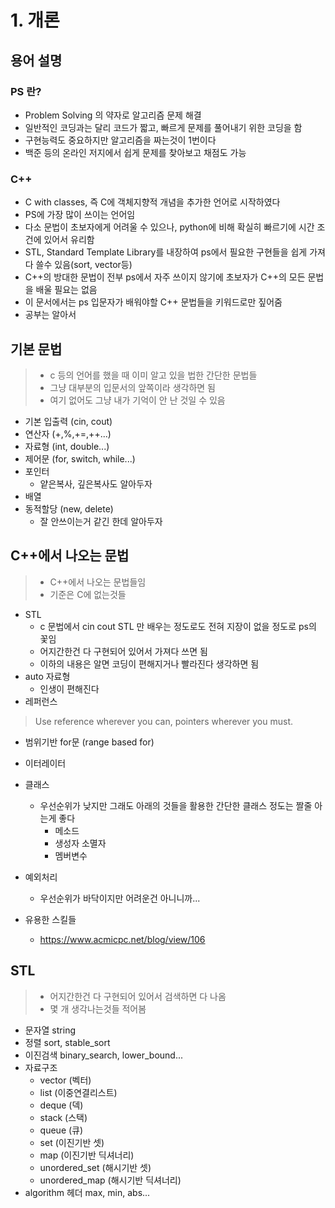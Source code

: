 # 1. 개론
## 용어 설명
### PS 란?
* Problem Solving 의 약자로 알고리즘 문제 해결
* 일반적인 코딩과는 달리 코드가 짧고, 빠르게 문제를 풀어내기 위한 코딩을 함
* 구현능력도 중요하지만 알고리즘을 짜는것이 1번이다
* 백준 등의 온라인 저지에서 쉽게 문제를 찾아보고 채점도 가능

### C++
* C with classes, 즉 C에 객체지향적 개념을 추가한 언어로 시작하였다
* PS에 가장 많이 쓰이는 언어임
* 다소 문법이 초보자에게 어려울 수 있으나, python에 비해 확실히 빠르기에 시간 조건에 있어서 유리함
* STL, Standard Template Library를 내장하여 ps에서 필요한 구현들을 쉽게 가져다 쓸수 있음(sort, vector등)
* C++의 방대한 문법이 전부 ps에서 자주 쓰이지 않기에 초보자가 C++의 모든 문법을 배울 필요는 없음
* 이 문서에서는 ps 입문자가 배워야할 C++ 문법들을 키워드로만 짚어줌
* 공부는 알아서

## 기본 문법
> * c 등의 언어를 했을 때 이미 알고 있을 법한 간단한 문법들
> * 그냥 대부분의 입문서의 앞쪽이라 생각하면 됨
> * 여기 없어도 그냥 내가 기억이 안 난 것일 수 있음
* 기본 입출력 (cin, cout)
* 연산자 (+,%,+=,++...)
* 자료형 (int, double...)
* 제어문 (for, switch, while...)
* 포인터
    * 얕은복사, 깊은복사도 알아두자
* 배열
* 동적할당 (new, delete)
    * 잘 안쓰이는거 같긴 한데 알아두자

## C++에서 나오는 문법
> * C++에서 나오는 문법들임
>* 기준은 C에 없는것들
* STL
    * c 문법에서 cin cout STL 만 배우는 정도로도 전혀 지장이 없을 정도로 ps의 꽃임
    * 어지간한건 다 구현되어 있어서 가져다 쓰면 됨
    * 이하의 내용은 알면 코딩이 편해지거나 빨라진다 생각하면 됨
* auto 자료형
    * 인생이 편해진다
* 레퍼런스
> Use reference wherever you can, pointers wherever you must.
* 범위기반 for문 (range based for)
* 이터레이터
* 클래스
    * 우선순위가 낮지만 그래도 아래의 것들을 활용한 간단한 클래스 정도는 짤줄 아는게 좋다
        * 메소드
        * 생성자 소멸자
        * 멤버변수
* 예외처리
    * 우선순위가 바닥이지만 어려운건 아니니까...

* 유용한 스킬들
    * https://www.acmicpc.net/blog/view/106

## STL
> * 어지간한건 다 구현되어 있어서 검색하면 다 나옴
> * 몇 개 생각나는것들 적어봄
* 문자열 string
* 정렬 sort, stable_sort
* 이진검색 binary_search, lower_bound...
* 자료구조 
    * vector (벡터)
    * list (이중연결리스트)
    * deque (덱)
    * stack (스택)
    * queue (큐)
    * set (이진기반 셋)
    * map (이진기반 딕셔너리)
    * unordered_set (해시기반 셋)
    * unordered_map (해시기반 딕셔너리)
* algorithm 헤더 max, min, abs...
